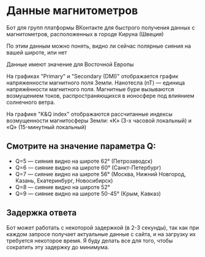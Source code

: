 # Данные магнитометров

Бот для групп платформы ВКонтакте для быстрого получения данных с магнитометров, расположенных в городе Кируна (Швеция)

По этим данным можно понять, видно ли сейчас полярные сияния на вашей широте, или нет

Данные имеют значение для Восточной Европы

На графиках "Primary" и "Secondary (DMI)" отображается график напряженности магнитного поля Земли. Нанотесла (nT) — единица напряжённости магнитного поля. Магнитные бури вызываются возмущением токов, распространяющихся в ионосфере под влиянием солнечного ветра.

На графикe "K&Q index" отображаются рассчитанные индексы возмущенности магнитосферы Земли: «К» (3-х часовой локальный) и «Q» (15-минутный локальный)

## Смотрите на значение параметра Q:

* Q=5 — сияния видно на широте 62° (Петрозаводск)
* Q=6 — сияние видно на широте 60° (Санкт-Петербург)
* Q=7 — сияние видно на широте 56° (Москва, Нижний Новгород, Казань, Екатеринбург, Новосибирск)
* Q=8 — сияние видно на широте 52°
* Q=9 — сияние видно на широте 50-45° (Крым, Кавказ)

## Задержка ответа

Бот может работать с некоторой задержкой (в 2-3 секунды), так как при каждом запросе получает актуальные данные с сайта, и на загрузку их требуется некоторое время. Я буду делать все для того, чтобы сократить эту задержку до минимума.
